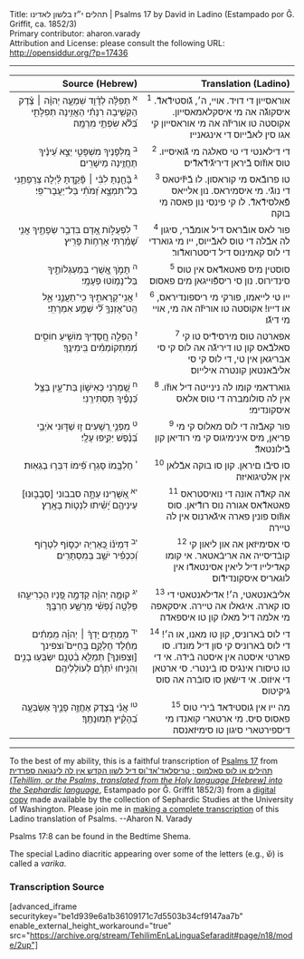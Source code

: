 <html>
<head></head>
<body>
Title: תהלים י״ז בלשון לאדינו | Psalms 17 by David in Ladino (Estampado por Ǧ. Griffit, ca. 1852/3)<br />
Primary contributor: aharon.varady<br />
Attribution and License: please consult the following URL: <a href="http://opensiddur.org/?p=17436">http://opensiddur.org/?p=17436</a>
<p />
<hr />

<table style="margin-left: auto;margin-right: auto;" class="draggable">
<thead><tr><th id="x" style="text-align: right;">Source (Hebrew)</th><th style="text-align: right;">Translation (Ladino)</th></tr></thead>
<tbody>
<tr><td style="vertical-align:top;" width="46%">
<div class="liturgy" style="text-align: right;"><span lang="he">
<sup>א</sup>&nbsp;תְּפִלָּ֗ה לְדָ֫וִ֥ד 
שִׁמְעָ֤ה יְהוָ֨ה ׀ צֶ֗דֶק 
הַקְשִׁ֥יבָה רִנָּתִ֗י 
הַאֲזִ֥ינָה תְפִלָּתִ֑י בְּ֝לֹ֗א שִׂפְתֵ֥י מִרְמָֽה׃
</span></div></td>

<td style="vertical-align:top;" width="53%">
<div class="ladino" style="text-align: right;"><span lang="he">
<sup>1</sup>&nbsp;אוראסייון די דויד. 
אויי, ה׳, גﬞוסטידﬞאדﬞ. 
איסקוגﬞה אה מי איסקלאמאסייון. 
אקוסטה טו אוריזﬞה אה מי אוראסייון קי אגו סין לאבﬞייוס די אינגאנייו׃
</span></div></td></tr>


<tr><td style="vertical-align:top;" width="46%">
<div class="liturgy" style="text-align: right;"><span lang="he">
<sup>ב</sup>&nbsp;מִ֭לְּפָנֶיךָ מִשְׁפָּטִ֣י יֵצֵ֑א 
עֵ֝ינֶ֗יךָ תֶּחֱזֶ֥ינָה מֵישָׁרִֽים׃
</span></div></td>

<td style="vertical-align:top;" width="53%">
<div class="ladino" style="text-align: right;"><span lang="he">
<sup>2</sup>&nbsp;די דילאנטי די טי סאלגה מי גﬞואיסייו. 
טוס אוזﬞוס בﬞיראן דיריגﬞידﬞאדﬞיס׃ 
</span></div></td></tr>


<tr><td style="vertical-align:top;" width="46%">
<div class="liturgy" style="text-align: right;"><span lang="he">
<sup>ג</sup>&nbsp;בָּ֘חַ֤נְתָּ לִבִּ֨י ׀ 
פָּ֘קַ֤דְתָּ לַּ֗יְלָה 
צְרַפְתַּ֥נִי 
בַל־תִּמְצָ֑א 
זַ֝מֹּתִ֗י בַּל־יַעֲבָר־פִּֽי׃
</span></div></td>

<td style="vertical-align:top;" width="53%">
<div class="ladino" style="text-align: right;"><span lang="he">
<sup>3</sup>&nbsp;טו פרובﬞאס מי קוראסון. 
לו בﬞיזﬞיטאס די נוגﬞי. 
מי איסמיראס. 
נון אלייאס פﬞאלסידﬞאדﬞ. 
לו קי פינסי נון פאסה מי בוקה׃
</span></div></td></tr>


<tr><td style="vertical-align:top;" width="46%">
<div class="liturgy" style="text-align: right;"><span lang="he">
<sup>ד</sup>&nbsp;לִפְעֻלּ֣וֹת אָ֭דָם 
בִּדְבַ֣ר שְׂפָתֶ֑יךָ 
אֲנִ֥י שָׁ֝מַ֗רְתִּי אָרְח֥וֹת פָּרִֽיץ׃
</span></div></td>

<td style="vertical-align:top;" width="53%">
<div class="ladino" style="text-align: right;"><span lang="he">
<sup>4</sup>&nbsp;פור לאס אובﬞראס דיל אומבﬞרי, 
סיגון לה אבﬞלה די טוס לאבﬞייוס, 
ייו מי גוארדי די לוס קאמינוס דיל דיסטרואדﬞור׃
</span></div></td></tr>


<tr><td style="vertical-align:top;" width="46%">
<div class="liturgy" style="text-align: right;"><span lang="he">
<sup>ה</sup>&nbsp;תָּמֹ֣ךְ אֲ֭שֻׁרַי בְּמַעְגְּלוֹתֶ֑יךָ 
בַּל־נָמ֥וֹטּוּ פְעָמָֽי׃
</span></div></td>

<td style="vertical-align:top;" width="53%">
<div class="ladino" style="text-align: right;"><span lang="he">
<sup>5</sup>&nbsp;סוסטין מיס פאטאדﬞאס אין טוס סינדירוס. 
נון סי ריספﬞוייגאן מים פאסוס׃
</span></div></td></tr>


<tr><td style="vertical-align:top;" width="46%">
<div class="liturgy" style="text-align: right;"><span lang="he">
<sup>ו</sup>&nbsp;אֲנִֽי־קְרָאתִ֣יךָ 
כִֽי־תַעֲנֵ֣נִי אֵ֑ל 
הַֽט־אָזְנְךָ֥ לִ֝֗י שְׁמַ֣ע אִמְרָתִֽי׃
</span></div></td>

<td style="vertical-align:top;" width="53%">
<div class="ladino" style="text-align: right;"><span lang="he">
<sup>6</sup>&nbsp;ייו טי לייאמו, 
פורקי מי ריספונדיראס, או דייו! 
אקוסטה טו אוריזﬞה אה מי, אויי מי דיגﬞו׃
</span></div></td></tr>


<tr><td style="vertical-align:top;" width="46%">
<div class="liturgy" style="text-align: right;"><span lang="he">
<sup>ז</sup>&nbsp;הַפְלֵ֣ה חֲ֭סָדֶיךָ מוֹשִׁ֣יעַ חוֹסִ֑ים 
מִ֝מִּתְקוֹמְמִ֗ים בִּֽימִינֶֽךָ׃
</span></div></td>

<td style="vertical-align:top;" width="53%">
<div class="ladino" style="text-align: right;"><span lang="he">
<sup>7</sup>&nbsp;אפארטה טוס מירסידﬞיס טו קי סאלבﬞאס קון טו דיריגﬞה אה לוס קי סי אבריגאן אין טי, 
די לוס קי סי אליבﬞאנטאן קונטרה אילייוס׃
</span></div></td></tr>


<tr><td style="vertical-align:top;" width="46%">
<div class="liturgy" style="text-align: right;"><span lang="he">
<sup>ח</sup>&nbsp;שָׁ֭מְרֵנִי כְּאִישׁ֣וֹן בַּת־עָ֑יִן 
בְּצֵ֥ל כְּ֝נָפֶ֗יךָ תַּסְתִּירֵֽנִי׃
</span></div></td>

<td style="vertical-align:top;" width="53%">
<div class="ladino" style="text-align: right;"><span lang="he">
<sup>8</sup>&nbsp;גוארדאמי קומו לה נינייטה דיל אוזﬞו. 
אין לה סולומברה די טוס אלאס איסקונדימי׃
</span></div></td></tr>


<tr><td style="vertical-align:top;" width="46%">
<div class="liturgy" style="text-align: right;"><span lang="he">
<sup>ט</sup>&nbsp;מִפְּנֵ֣י רְ֭שָׁעִים ז֣וּ שַׁדּ֑וּנִי 
אֹיְבַ֥י בְּ֝נֶ֗פֶשׁ יַקִּ֥יפוּ עָלָֽי׃
</span></div></td>

<td style="vertical-align:top;" width="53%">
<div class="ladino" style="text-align: right;"><span lang="he">
<sup>9</sup>&nbsp;פור קאבﬞזה די לוס מאלוס קי מי פריאן, 
מיס אינימיגוס קי מי רודיאן קון בﬞילונטאדﬞ׃
</span></div></td></tr>


<tr><td style="vertical-align:top;" width="46%">
<div class="liturgy" style="text-align: right;"><span lang="he">
<sup>י</sup>&nbsp;חֶלְבָּ֥מוֹ סָּגְר֑וּ 
פִּ֝֗ימוֹ דִּבְּר֥וּ בְגֵאֽוּת׃
</span></div></td>

<td style="vertical-align:top;" width="53%">
<div class="ladino" style="text-align: right;"><span lang="he">
<sup>10</sup>&nbsp;סו סיבﬞו םיראן. 
קון סו בוקה אבﬞלאן אין אלטיגואיזה׃
</span></div></td></tr>


<tr><td style="vertical-align:top;" width="46%">
<div class="liturgy" style="text-align: right;"><span lang="he">
<sup>יא</sup>&nbsp;אַ֭שֻּׁרֵינוּ עַתָּ֣ה סבבוני [סְבָב֑וּנוּ]&nbsp;
עֵינֵיהֶ֥ם יָ֝שִׁ֗יתוּ לִנְט֥וֹת בָּאָֽרֶץ׃
</span></div></td>

<td style="vertical-align:top;" width="53%">
<div class="ladino" style="text-align: right;"><span lang="he">
<sup>11</sup>&nbsp;אה קאדﬞה אונה די נואיסטראס פאטאדﬞאס אגורה נוס רודﬞיאן. 
סוס אוזﬞוס פונין פארה איגֹﬞארנוס אין לה טיירה׃
</span></div></td></tr>


<tr><td style="vertical-align:top;" width="46%">
<div class="liturgy" style="text-align: right;"><span lang="he">
<sup>יב</sup>&nbsp;דִּמְיֹנ֗וֹ כְּ֭אַרְיֵה יִכְס֣וֹף לִטְר֑וֹף 
וְ֝כִכְפִ֗יר יֹשֵׁ֥ב בְּמִסְתָּרִֽים׃
</span></div></td>

<td style="vertical-align:top;" width="53%">
<div class="ladino" style="text-align: right;"><span lang="he">
<sup>12</sup>&nbsp;סי אסימיזֿאן אה און ליאון קי קובֿדיסייה אה אריבֿאטאר. 
אי קומו קאדֿילייו דיל ליאין אסינטאדﬞו אין לוגאריס איסקונדידﬞוס׃
</span></div></td></tr>


<tr><td style="vertical-align:top;" width="46%">
<div class="liturgy" style="text-align: right;"><span lang="he">
<sup>יג</sup>&nbsp;קוּמָ֤ה יְהוָ֗ה 
קַדְּמָ֣ה פָ֭נָיו הַכְרִיעֵ֑הוּ 
פַּלְּטָ֥ה נַ֝פְשִׁ֗י 
מֵרָשָׁ֥ע חַרְבֶּֽךָ׃
</span></div></td>

<td style="vertical-align:top;" width="53%">
<div class="ladino" style="text-align: right;"><span lang="he">
<sup>13</sup>&nbsp;אליבֿאנטאטי, ה׳! 
אדֿילאנטאטי די סו קארה. 
איגֿאלו אה טיירה. 
איסקאפה מי אלמה דיל מאלו קון טו איספאדֿה׃
</span></div></td></tr>


<tr><td style="vertical-align:top;" width="46%">
<div class="liturgy" style="text-align: right;"><span lang="he">
<sup>יד</sup>&nbsp;מִֽמְתִ֥ים יָדְךָ֨ ׀ יְהוָ֡ה 
מִֽמְתִ֬ים מֵחֶ֗לֶד 
חֶלְקָ֥ם בַּֽחַיִּים֮ 
וצפינך [וּֽצְפוּנְךָ֮] תְּמַלֵּ֪א בִ֫טְנָ֥ם 
יִשְׂבְּע֥וּ בָנִ֑ים 
וְהִנִּ֥יחוּ יִ֝תְרָ֗ם לְעוֹלְלֵיהֶֽם׃
</span></div></td>

<td style="vertical-align:top;" width="53%">
<div class="ladino" style="text-align: right;"><span lang="he">
<sup>14</sup>&nbsp;די לוס בֿארוניס, קון טו מאנו, או ה׳! 
די לוס בֿארוניס קי סון דיל מונדו. 
סו פארטי איסטה אין איסטה בֿידֿה. 
אי די טו טיסורו אינגֿיס סו בֿינטרי. 
סי ארטאן די איזֿוס. 
אי דישֿאן סו סובֿרה אה סוס גֿיקיטוס׃
</span></div></td></tr>


<tr><td style="vertical-align:top;" width="46%">
<div class="liturgy" style="text-align: right;"><span lang="he">
<sup>טו</sup>&nbsp;אֲנִ֗י בְּ֭צֶדֶק אֶחֱזֶ֣ה פָנֶ֑יךָ 
אֶשְׂבְּעָ֥ה בְ֝הָקִ֗יץ תְּמוּנָתֶֽךָ׃

</span></div></td>

<td style="vertical-align:top;" width="53%">
<div class="ladino" style="text-align: right;"><span lang="he">
<sup>15</sup>&nbsp;מה ייו אין גֿוסטידֿאדֿ בֿירי טוס פאסוס סיס. 
מי ארטארי קואנדו מי דיספירטארי סיגון טו סימיזֿאנסה׃
</span></div>
</td></tr>
</tbody></table>

<hr />

To the best of my ability, this is a faithful transcription of <a href="https://en.wikipedia.org/wiki/Psalm_17">Psalms 17</a> from <a href="https://opensiddur.org/works-in-progress/needing-transcription/ladino-translation-tehilim-1852/">תהילים או לוס סאלמוס ; טריסלאד'אד'וס דיל לשון הקדש אין לה לינגואה ספרדית (<em>Tehillim, or the Psalms, translated from the Holy language [Hebrew] into the Sephardic language</em></a>, Estampado por Ǧ. Griffit 1852/3) from a <a href="http://digitalcollections.lib.washington.edu/cdm/compoundobject/collection/p16786coll3/id/2453/rec/">digital copy</a> made available by the collection of Sephardic Studies at the University of Washington. Please join me in <a href="https://he.wikisource.org/wiki/%D7%9E%D7%A4%D7%AA%D7%97:Tehilim,_o_los_Salmos,_trezladados_del_leshon_ha-%E1%B8%B3odesh_en_la_lingua_Sefaradit.pdf">making a complete transcription</a> of this Ladino translation of Psalms. --Aharon N. Varady

Psalms 17:8 can be found in the Bedtime Shema.

The special Ladino diacritic appearing over some of the letters (e.g., שﬞ) is called a <em>varika</em>.

<h3>Transcription Source</h3>

[advanced_iframe securitykey="be1d939e6a1b36109171c7d5503b34cf9147aa7b" enable_external_height_workaround="true" src="https://archive.org/stream/TehilimEnLaLinguaSefaradit#page/n18/mode/2up"]
</body>
</html>